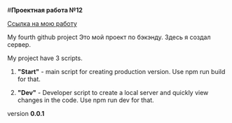 #**Проектная работа №12**

[Ссылка на мою работу](https://ppridanov.github.io/sprint12 "Проектная работа №12")

My fourth github project
Это мой проект по бэкэнду. Здесь я создал сервер.

My project have 3 scripts.
1. **"Start"** - main script for creating production version. Use npm run build for that.

2. **"Dev"** - Developer script to create a local server and quickly view changes in the code. Use npm run dev for that.

version **0.0.1**

